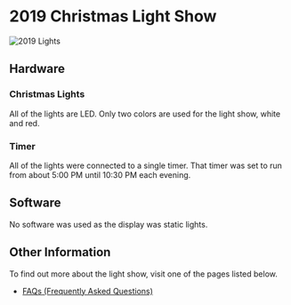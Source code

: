 # 2019 Christmas Light Show

![2019 Lights](/images/2019-light-show.jpg)

## Hardware

### Christmas Lights

All of the lights are LED. Only two colors are used for the light show, white and red.

### Timer

All of the lights were connected to a single timer. That timer was set to run from about 5:00 PM until 
10:30 PM each evening.

## Software 

No software was used as the display was static lights.

## Other Information

To find out more about the light show, visit one of the pages listed below.

* [FAQs (Frequently Asked Questions)](/projects/light-show-faq)
